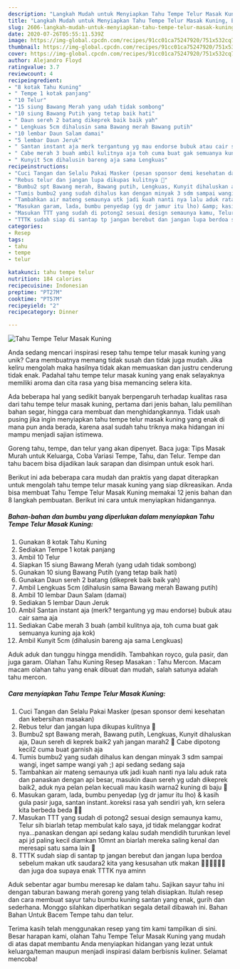```yaml
---
description: "Langkah Mudah untuk Menyiapkan Tahu Tempe Telur Masak Kuning, Enak"
title: "Langkah Mudah untuk Menyiapkan Tahu Tempe Telur Masak Kuning, Enak"
slug: 2606-langkah-mudah-untuk-menyiapkan-tahu-tempe-telur-masak-kuning-enak
date: 2020-07-26T05:55:11.539Z
image: https://img-global.cpcdn.com/recipes/91cc01ca75247920/751x532cq70/tahu-tempe-telur-masak-kuning-foto-resep-utama.jpg
thumbnail: https://img-global.cpcdn.com/recipes/91cc01ca75247920/751x532cq70/tahu-tempe-telur-masak-kuning-foto-resep-utama.jpg
cover: https://img-global.cpcdn.com/recipes/91cc01ca75247920/751x532cq70/tahu-tempe-telur-masak-kuning-foto-resep-utama.jpg
author: Alejandro Floyd
ratingvalue: 3.7
reviewcount: 4
recipeingredient:
- "8 kotak Tahu Kuning"
- " Tempe 1 kotak panjang"
- "10 Telur"
- "15 siung Bawang Merah yang udah tidak sombong"
- "10 siung Bawang Putih yang tetap baik hati"
- " Daun sereh 2 batang dikeprek baik baik yah"
- " Lengkuas 5cm dihalusin sama Bawang merah Bawang putih"
- "10 lembar Daun Salam damai"
- "5 lembar Daun Jeruk"
- " Santan instant aja merk tergantung yg mau endorse bubuk atau cair sama aja"
- " Cabe merah 3 buah ambil kulitnya aja toh cuma buat gak semuanya kuning aja kok"
- " Kunyit 5cm dihalusin bareng aja sama Lengkuas"
recipeinstructions:
- "Cuci Tangan dan Selalu Pakai Masker (pesan sponsor demi kesehatan dan kebersihan masakan)"
- "Rebus telur dan jangan lupa dikupas kulitnya 🤗"
- "Bumbu2 spt Bawang merah, Bawang putih, Lengkuas, Kunyit dihaluskan aja, Daun sereh di keprek baik2 yah jangan marah2 🤗 Cabe dipotong kecil2 cuma buat garnish aja"
- "Tumis bumbu2 yang sudah dihalus kan dengan minyak 3 sdm sampai wangi, inget sampe wangi yah ;) api sedang sedang saja"
- "Tambahkan air mateng semaunya utk jadi kuah nanti nya lalu aduk rata dan panaskan dengan api besar, masukin daun sereh yg udah dikeprek baik2, aduk nya pelan pelan kecuali mau kasih warna2 kuning di baju 🤣"
- "Masukan garam, lada, bumbu penyedap (yg dr jamur itu lho) &amp; kasih gula pasir juga, santan instant..koreksi rasa yah sendiri yah, krn selera kita berbeda beda 🙏🏽"
- "Masukan TTT yang sudah di potong2 sesuai design semaunya kamu, Telur sih biarlah tetap membulat kalo saya, jd tidak melanggar kodrat nya...panaskan dengan api sedang kalau sudah mendidih turunkan level api jd paling kecil diamkan 10mnt an biarlah mereka saling kenal dan meresapi satu sama lain 🥰"
- "TTTK sudah siap di santap tp jangan berebut dan jangan lupa berdoa sebelum makan utk saudara2 kita yang kesusahan utk makan 🙏🏽🙏🏽🙏🏽dan juga doa supaya enak TTTK nya aminn"
categories:
- Resep
tags:
- tahu
- tempe
- telur

katakunci: tahu tempe telur 
nutrition: 184 calories
recipecuisine: Indonesian
preptime: "PT27M"
cooktime: "PT57M"
recipeyield: "2"
recipecategory: Dinner

---
```



![Tahu Tempe Telur Masak Kuning](https://img-global.cpcdn.com/recipes/91cc01ca75247920/751x532cq70/tahu-tempe-telur-masak-kuning-foto-resep-utama.jpg)

Anda sedang mencari inspirasi resep tahu tempe telur masak kuning yang unik? Cara membuatnya memang tidak susah dan tidak juga mudah. Jika keliru mengolah maka hasilnya tidak akan memuaskan dan justru cenderung tidak enak. Padahal tahu tempe telur masak kuning yang enak selayaknya memiliki aroma dan cita rasa yang bisa memancing selera kita.

Ada beberapa hal yang sedikit banyak berpengaruh terhadap kualitas rasa dari tahu tempe telur masak kuning, pertama dari jenis bahan, lalu pemilihan bahan segar, hingga cara membuat dan menghidangkannya. Tidak usah pusing jika ingin menyiapkan tahu tempe telur masak kuning yang enak di mana pun anda berada, karena asal sudah tahu triknya maka hidangan ini mampu menjadi sajian istimewa.

Goreng tahu, tempe, dan telur yang akan dipenyet. Baca juga: Tips Masak Murah untuk Keluarga, Coba Variasi Tempe, Tahu, dan Telur. Tempe dan tahu bacem bisa dijadikan lauk sarapan dan disimpan untuk esok hari.


Berikut ini ada beberapa cara mudah dan praktis yang dapat diterapkan untuk mengolah tahu tempe telur masak kuning yang siap dikreasikan. Anda bisa membuat Tahu Tempe Telur Masak Kuning memakai 12 jenis bahan dan 8 langkah pembuatan. Berikut ini cara untuk menyiapkan hidangannya.

<!--inarticleads1-->

##### Bahan-bahan dan bumbu yang diperlukan dalam menyiapkan Tahu Tempe Telur Masak Kuning:

1. Gunakan 8 kotak Tahu Kuning
1. Sediakan  Tempe 1 kotak panjang
1. Ambil 10 Telur
1. Siapkan 15 siung Bawang Merah (yang udah tidak sombong)
1. Gunakan 10 siung Bawang Putih (yang tetap baik hati)
1. Gunakan  Daun sereh 2 batang (dikeprek baik baik yah)
1. Ambil  Lengkuas 5cm (dihalusin sama Bawang merah Bawang putih)
1. Ambil 10 lembar Daun Salam (damai)
1. Sediakan 5 lembar Daun Jeruk
1. Ambil  Santan instant aja (merk? tergantung yg mau endorse) bubuk atau cair sama aja
1. Sediakan  Cabe merah 3 buah (ambil kulitnya aja, toh cuma buat gak semuanya kuning aja kok)
1. Ambil  Kunyit 5cm (dihalusin bareng aja sama Lengkuas)


Aduk aduk dan tunggu hingga mendidih. Tambahkan royco, gula pasir, dan juga garam. Olahan Tahu Kuning Resep Masakan : Tahu Mercon. Macam macam olahan tahu yang enak dibuat dan mudah, salah satunya adalah tahu mercon. 

<!--inarticleads2-->

##### Cara menyiapkan Tahu Tempe Telur Masak Kuning:

1. Cuci Tangan dan Selalu Pakai Masker (pesan sponsor demi kesehatan dan kebersihan masakan)
1. Rebus telur dan jangan lupa dikupas kulitnya 🤗
1. Bumbu2 spt Bawang merah, Bawang putih, Lengkuas, Kunyit dihaluskan aja, Daun sereh di keprek baik2 yah jangan marah2 🤗 Cabe dipotong kecil2 cuma buat garnish aja
1. Tumis bumbu2 yang sudah dihalus kan dengan minyak 3 sdm sampai wangi, inget sampe wangi yah ;) api sedang sedang saja
1. Tambahkan air mateng semaunya utk jadi kuah nanti nya lalu aduk rata dan panaskan dengan api besar, masukin daun sereh yg udah dikeprek baik2, aduk nya pelan pelan kecuali mau kasih warna2 kuning di baju 🤣
1. Masukan garam, lada, bumbu penyedap (yg dr jamur itu lho) &amp; kasih gula pasir juga, santan instant..koreksi rasa yah sendiri yah, krn selera kita berbeda beda 🙏🏽
1. Masukan TTT yang sudah di potong2 sesuai design semaunya kamu, Telur sih biarlah tetap membulat kalo saya, jd tidak melanggar kodrat nya...panaskan dengan api sedang kalau sudah mendidih turunkan level api jd paling kecil diamkan 10mnt an biarlah mereka saling kenal dan meresapi satu sama lain 🥰
1. TTTK sudah siap di santap tp jangan berebut dan jangan lupa berdoa sebelum makan utk saudara2 kita yang kesusahan utk makan 🙏🏽🙏🏽🙏🏽dan juga doa supaya enak TTTK nya aminn


Aduk sebentar agar bumbu meresap ke dalam tahu. Sajikan sayur tahu ini dengan taburan bawang merah goreng yang telah disiapkan. Itulah resep dan cara membuat sayur tahu bumbu kuning santan yang enak, gurih dan sederhana. Monggo silahkan diperhatikan segala detail dibawah ini. Bahan Bahan Untuk Bacem Tempe tahu dan telur. 

Terima kasih telah menggunakan resep yang tim kami tampilkan di sini. Besar harapan kami, olahan Tahu Tempe Telur Masak Kuning yang mudah di atas dapat membantu Anda menyiapkan hidangan yang lezat untuk keluarga/teman maupun menjadi inspirasi dalam berbisnis kuliner. Selamat mencoba!
